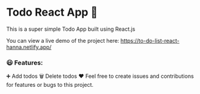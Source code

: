 # Todo React App 📝

This is a super simple Todo App built using React.js

You can view a live demo of the project here: https://to-do-list-react-hanna.netlify.app/

### 😃 Features:

➕ Add todos
🗑️ Delete todos
❤️ Feel free to create issues and contributions for features or bugs to this project.


